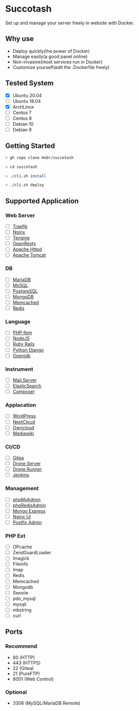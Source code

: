 # Succotash

Set up and manage your server freely in website with Docker.

## Why use

- Deploy quickly(the power of Docker)
- Manage easily(a good panel online)
- Non-invasive(most services run in Docker)
- Customize yourself(edit the .Dockerfile freely)

## Tested System

- [x] Ubuntu 20.04
- [ ] Ubuntu 18.04
- [x] ArchLinux
- [ ] Centos 7
- [ ] Centos 8
- [ ] Debian 10
- [ ] Debian 9

## Getting Started

```bash
> gh repo clone Hobr/succotash

> cd succotash

> ./cli.sh install

> ./cli.sh deploy
```

## Supported Application

### Web Server

- [ ] [Traefik](https://hub.docker.com/_/traefik)
- [ ] [Nginx](https://hub.docker.com/_/nginx)
- [ ] [Tengine](https://hub.docker.com/_/alpine)
- [ ] [OpenResty](https://hub.docker.com/r/openresty/openresty)
- [ ] [Apache Httpd](https://hub.docker.com/_/httpd)
- [ ] [Apache Tomcat](https://hub.docker.com/_/tomcat)

### DB

- [ ] [MariaDB](https://hub.docker.com/_/mariadb)
- [ ] [MySQL](https://hub.docker.com/_/mysql)
- [ ] [PostgreSQL](https://hub.docker.com/_/postgres)
- [ ] [MongoDB](https://hub.docker.com/_/mongo)
- [ ] [Memcached](https://hub.docker.com/_/memcached)
- [ ] [Redis](https://hub.docker.com/_/redis)

### Language

- [ ] [PHP-fpm](https://hub.docker.com/_/php)
- [ ] [NodeJS](https://hub.docker.com/_/node)
- [ ] [Ruby Rails](https://hub.docker.com/_/rails)
- [ ] [Python Django](https://hub.docker.com/_/django)
- [ ] [Openjdk](https://hub.docker.com/_/openjdk)

### Instrument

- [ ] [Mail Server](https://github.com/tomav/docker-mailserver)
- [ ] [ElasticSearch](https://hub.docker.com/_/elasticsearch)
- [ ] [Composer](https://hub.docker.com/_/composer)

### Applacation

- [ ] [WordPress](https://hub.docker.com/_/wordpress)
- [ ] [NextCloud](https://hub.docker.com/_/nextcloud)
- [ ] [Owncloud](https://hub.docker.com/_/owncloud)
- [ ] [Mediawiki](https://hub.docker.com/_/mediawiki)

### CI/CD

- [ ] [Gitea](https://hub.docker.com/r/gitea/gitea)
- [ ] [Drone Server](https://hub.docker.com/r/drone/drone)
- [ ] [Drone Runner](https://hub.docker.com/r/drone/drone-runner-docker)
- [ ] [Jenkins](https://hub.docker.com/_/jenkins)

### Management

- [ ] [phpMyAdmin](https://hub.docker.com/_/phpmyadmin)
- [ ] [phpRedisAdmin](https://hub.docker.com/r/erikdubbelboer/phpredisadmin)
- [ ] [Mongo Express](https://hub.docker.com/_/mongo-express)
- [ ] [Nginx UI](https://github.com/schenkd/nginx-ui)
- [ ] [Postfix Admin](https://hub.docker.com/_/postfixadmin)

### PHP Ext

- [ ] OPcache
- [ ] ZendGuardLoader
- [ ] Imagick
- [ ] Fileinfo
- [ ] Imap
- [ ] Redis
- [ ] Memcached
- [ ] Mongodb
- [ ] Swoole
- [ ] pdo_mysql
- [ ] mysqli
- [ ] mbstring
- [ ] curl

## Ports

### Recommend

- 80 (HTTP)
- 443 (HTTPS)
- 22 (Gitea)
- 21 (PureFTP)
- 8001 (Web Control)

### Optional

- 3306 (MySQL/MariaDB Remote)
